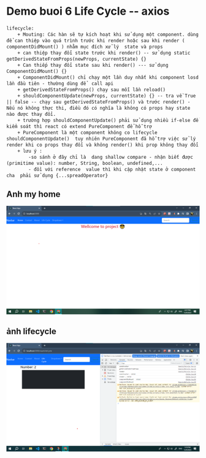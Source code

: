 # Demo buoi 6 Life Cycle -- axios
    lifecycle: 
        + Mouting: Các hàn sẽ tự kích hoạt khi sử dụng một component. dùng để can thiệp vào quá trình trước khi render hoặc sau khi render ( componentDidMount() ) nhằm mục đích xử lý  state và props
        + can thiệp thay đổi state trước khi render() -- sử dụng static getDerivedStateFromProps(newProps, currentState) {}
        + Can thiếp thay đổi state sau khi render() --- sử dụng ComponentDidMount() {}
        + ComponentDidMount() chỉ chạy một lần duy nhất khi component losd lần đầu tiên - thường dùng để  call api
        + getDerivedStateFromProps() chạy sau mỗi lần reload()
        + shouldComponentUpdate(newProps, currentState) {} -- tra về True || false -- chạy sau getDerivedStateFromProps() và trước render() - Nếu nó không thực thi, điều đó có nghĩa là không có props hay state nào được thay đổi.
        + trường hợp shouldComponentUpdate() phải sử dụng nhiều if-else để kiểm soát thì react có extend PureComponent để hỗ trợ
        + PureComponent là một component không co lifecycle shouldComponentUpdate()  tuy nhiên PureComponent đã hỗ trợ việc sử lý render khi co props thay đổi và không render() khi prop không thay đổi
        + lưu ý : 
            -so sánh ở đây chỉ là  dang shallow compare - nhận biết được (primitime value): number, String, boolean, undefined,...
            - đồi với reference  value thì khi cập nhật state ở component cha  phải sử dụng {...spreadOperator}

## Anh my home
![...](./images/img_home.png)

## ảnh lifecycle
![...](./images/img_lifecycle.png)